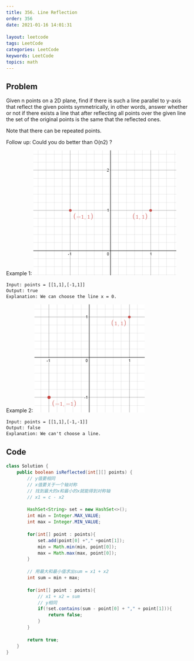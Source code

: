 ```yaml
---
title: 356. Line Reflection
order: 356
date: 2021-01-16 14:01:31

layout: leetcode
tags: LeetCode
categories: LeetCode
keywords: LeetCode
topics: math
---
```


## Problem

Given n points on a 2D plane, find if there is such a line parallel to y-axis that reflect the given points symmetrically, in other words, answer whether or not if there exists a line that after reflecting all points over the given line the set of the original points is the same that the reflected ones.

Note that there can be repeated points.

Follow up:
Could you do better than O(n2) ?

Example 1:
![image tooltip here](./assets/356-1.png)

```
Input: points = [[1,1],[-1,1]]
Output: true
Explanation: We can choose the line x = 0.
```

Example 2:
![image tooltip here](./assets/356-2.png)

```
Input: points = [[1,1],[-1,-1]]
Output: false
Explanation: We can't choose a line.
```

## Code

```java
class Solution {
    public boolean isReflected(int[][] points) {
        // y值要相同
        // x值要关于一个轴对称
        // 找到最大的x和最小的x就能得到对称轴
        // x1 = c - x2

        HashSet<String> set = new HashSet<>();
        int min = Integer.MAX_VALUE;
        int max = Integer.MIN_VALUE;

        for(int[] point : points){
            set.add(point[0] +"," +point[1]);
            min = Math.min(min, point[0]);
            max = Math.max(max, point[0]);
        }

        // 用最大和最小值求出sum = x1 + x2
        int sum = min + max;

        for(int[] point : points){
            // x1 + x2 = sum
            // y相同
            if(!set.contains(sum - point[0] + "," + point[1])){
                return false;
            }
        }

        return true;
    }
}
```
